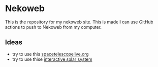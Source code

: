 # Nekoweb

This is the repository for [my nekoweb site](https://mossizprypjat.nekoweb.org/).
This is made I can use GitHub actions to push to Nekoweb from my computer.

## Ideas
- try to use this [spacetelescopelive.org](https://spacetelescopelive.org/)
- try to use thise [interactive solar system](https://eyes.nasa.gov/apps/orrery/)
